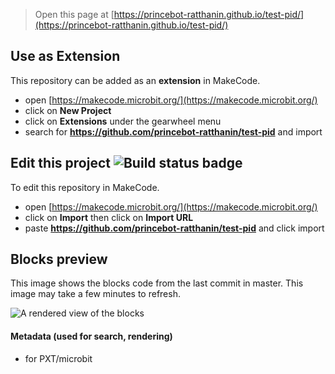  


> Open this page at [https://princebot-ratthanin.github.io/test-pid/](https://princebot-ratthanin.github.io/test-pid/)

## Use as Extension

This repository can be added as an **extension** in MakeCode.

* open [https://makecode.microbit.org/](https://makecode.microbit.org/)
* click on **New Project**
* click on **Extensions** under the gearwheel menu
* search for **https://github.com/princebot-ratthanin/test-pid** and import

## Edit this project ![Build status badge](https://github.com/princebot-ratthanin/test-pid/workflows/MakeCode/badge.svg)

To edit this repository in MakeCode.

* open [https://makecode.microbit.org/](https://makecode.microbit.org/)
* click on **Import** then click on **Import URL**
* paste **https://github.com/princebot-ratthanin/test-pid** and click import

## Blocks preview

This image shows the blocks code from the last commit in master.
This image may take a few minutes to refresh.

![A rendered view of the blocks](https://github.com/princebot-ratthanin/test-pid/raw/master/.github/makecode/blocks.png)

#### Metadata (used for search, rendering)

* for PXT/microbit
<script src="https://makecode.com/gh-pages-embed.js"></script><script>makeCodeRender("{{ site.makecode.home_url }}", "{{ site.github.owner_name }}/{{ site.github.repository_name }}");</script>
